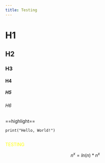 ```yaml
---
title: Testing
---
```


# H1

## H2

### H3

#### H4

##### H5

###### H6


==highlight==




```run-python
print("Hello, World!")
```

```js

```




<span style='color: yellow'>TESTING</span>



$$n^x=ln(n)*n^x$$





